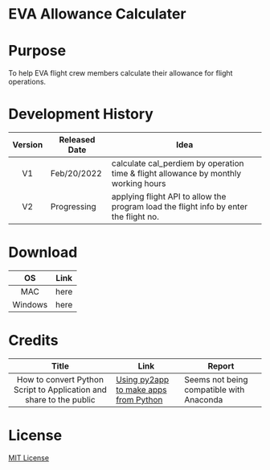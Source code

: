 # EVA Allowance Calculater

# Purpose
To help EVA flight crew members calculate their allowance for flight operations.

# Development History 
| Version | Released Date | Idea |
|:---:|----|----|
| V1 | Feb/20/2022 | calculate cal_perdiem by operation time & flight allowance by monthly working hours |
| V2 | Progressing | applying flight API to allow the program load the flight info by enter the flight no. |  

# Download
| OS | Link|
| :---:| ---|
| MAC| here |
| Windows | here |

# Credits
| Title | Link| Report |
| :---:| --- | --- |
| How to convert Python Script to Application and share to the public | [Using py2app to make apps from Python](https://www.youtube.com/watch?v=DVOoHL2Bp_o) | Seems not being compatible with Anaconda |




# License
[MIT License](LICENSE.txt)
